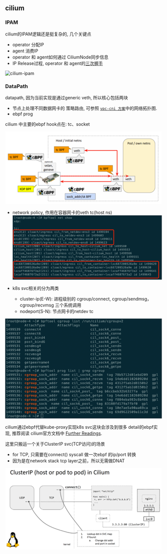 ## cilium

### IPAM

cilium的IPAM逻辑还是挺复杂的, 几个关键点
- operator 分配IP
- agent 消费IP
- operator 和 agent如何通过 CiliumNode同步信息
- IP Release过程, operator 和 agent的[三次握手]( https://github.com/cilium/cilium/pull/17939)

![cilium-ipam](../pics/cilium-ipam.png)


### DataPath

datapath, 因为当前实现是通过generic veth, 所以核心包括两块
- 节点上处理不同数据网卡的 策略路由, 可参照 [`vpc-cni 方案`](./vpc-cni-2.md)中的网络拓扑图.
- ebpf prog

cilium 中主要的ebpf hook点在: tc、socket

![cilium-ebpfs](../pics/cilium-ebpfs.png)

- network policy, 作用在容器网卡的veth tc(host ns)
![ebpf-tc](../pics/ebpf-tc.png)
  

- k8s svc相关的分为两类
  - cluster-ip(E-W):  进程级别的 cgroup/connect, cgroup/sendmsg，cgroup/recvmsg 三个系统调用
  - nodeport(S-N):  节点网卡的netdev tc

![ebpf-socket](../pics/ebpf-socket.png)


cilium通过ebpf代替kube-proxy实现k8s svc这块会涉及到很多 detail的ebpf实现, 推荐阅读 cilium官方文档中 [Further Readings](https://docs.cilium.io/en/stable/network/kubernetes/kubeproxy-free/#further-readings).

这里只搬运一个关于ClusterIP svc(TCP访问)的场景
- for TCP, 只需要在connect() syscall 做一次ebpf 的ip/port 转换
- 因为是在network stack tcp layer之前，所以无需做DNAT

![ebpf-tcp](../pics/ebpf-tcp.png)

